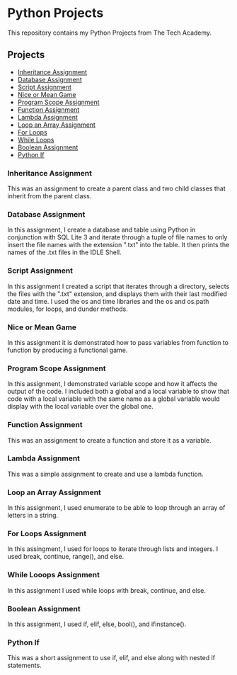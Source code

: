 # Python Projects
This repository contains my Python Projects from The Tech Academy.

## Projects
* [Inheritance Assignment](https://github.com/Michaelar1/Python_Projects/blob/main/Inheritance_Assignment.py)
* [Database Assignment](https://github.com/Michaelar1/Python_Projects/tree/main/db_Assignment)
* [Script Assignment](https://github.com/Michaelar1/Python_Projects/tree/main/Script_Assignment)
* [Nice or Mean Game](https://github.com/Michaelar1/Python_Projects/blob/main/nice_or_mean.py)
* [Program Scope Assignment](https://github.com/Michaelar1/Python_Projects/blob/main/programScope.py)
* [Function Assignment](https://github.com/Michaelar1/Python_Projects/blob/main/Function_Assignment.py)
* [Lambda Assignment](https://github.com/Michaelar1/Python_Projects/blob/main/lambda.py)
* [Loop an Array Assignment](https://github.com/Michaelar1/Python_Projects/blob/main/Loop_An_Array.py)
* [For Loops](https://github.com/Michaelar1/Python_Projects/commit/9068bc68b3a33ad3fd0ff9bf9db7326e36630f52)
* [While Loops](https://github.com/Michaelar1/Python_Projects/commit/0e70a673f6c808bac80e581ac9f46454c3f83b40)
* [Boolean Assignment](https://github.com/Michaelar1/Python_Projects/commit/4b50514bc76b540200f6d4a28e48a90ef4e376fc)
* [Python If](https://github.com/Michaelar1/Python_Projects/commit/43d44ec30ce12ea6b7ba3eed95700b91017b79ae)

### Inheritance Assignment
  This was an assignment to create a parent class and two child classes that inherit from the parent class.

### Database Assignment
  In this assignment, I create a database and table using Python in conjunction with SQL Lite 3 and iterate through a tuple of file names to only insert the file names with the extension ".txt" into the table. It then prints the names of the .txt files in the IDLE Shell.

### Script Assignment
  In this assignment I created a script that iterates through a directory, selects the files with the ".txt" extension, and displays them with their last modified date and time. I used the os and time libraries and the os and os.path modules, for loops, and dunder methods.

### Nice or Mean Game
  In this assignment it is demonstrated how to pass variables from function to function by producing a functional game.

### Program Scope Assignment
  In this assignment, I demonstrated variable scope and how it affects the output of the code. I included both a global and a local variable to show that code with a local variable with the same name as a global variable would display with the local variable over the global one.

### Function Assignment
  This was an assignment to create a function and store it as a variable.

### Lambda Assignment
  This was a simple assignment to create and use a lambda function.

### Loop an Array Assignment
  In this assignment, I used enumerate to be able to loop through an array of letters in a string.

### For Loops Assignment
  In this assingment, I used for loops to iterate through lists and integers. I used break, continue, range(), and else.

### While Looops Assignment
  In this assignment I used while loops with break, continue, and else.

### Boolean Assignment
  In this assignment, I used if, elif, else, bool(), and ifinstance().

### Python If
  This was a short assignment to use if, elif, and else along with nested if statements.

